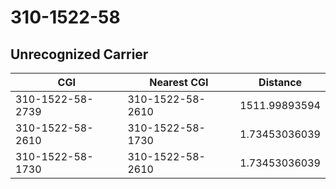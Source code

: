 # 310-1522-58
## Unrecognized Carrier


| CGI | Nearest CGI | Distance |
|-----|-------------|----------|
| 310-1522-58-2739 | 310-1522-58-2610 | 1511.99893594 |
| 310-1522-58-2610 | 310-1522-58-1730 | 1.73453036039 |
| 310-1522-58-1730 | 310-1522-58-2610 | 1.73453036039 |
